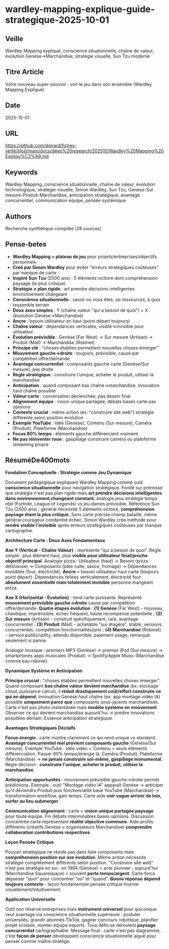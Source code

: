 # wardley-mapping-explique-guide-strategique-2025-10-01

## Veille
Wardley Mapping expliqué, conscience situationnelle, chaîne de valeur, évolution Genèse→Marchandise, stratégie visuelle, Sun Tzu moderne

## Titre Article
Votre nouveau super-pouvoir : voir le jeu dans son ensemble (Wardley Mapping Expliqué)

## Date
2025-10-01

## URL
https://github.com/dgirard/fiches-veille/blob/main/docs/deep%20research/202510/Wardley%20Mapping%20Expliqu%C3%A9.md

## Keywords
Wardley Mapping, conscience situationnelle, chaîne de valeur, évolution technologique, stratégie visuelle, Simon Wardley, Sun Tzu, Genèse-Sur mesure-Produit-Marchandise, anticipation stratégique, avantage concurrentiel, communication équipe, pensée systémique

## Authors
Recherche synthétique compilée (28 sources)

## Pense-betes
- **Wardley Mapping = plateau de jeu** pour projets/entreprises/objectifs personnels
- **Créé par Simon Wardley** pour éviter "erreurs stratégiques coûteuses" par manque de carte
- **Inspiré Sun Tzu** (2500 ans) : 5 éléments victoire dont compréhension paysage (le plus critique)
- **Stratégie ≠ plan rigide** : art prendre décisions intelligentes environnement changeant
- **Conscience situationnelle** : savoir où vous êtes, où ressources, à quoi ressemble terrain
- **Deux axes simples** : Y (chaîne valeur "qui a besoin de quoi") + X (évolution Genèse→Marchandise)
- **Ancre** : besoin utilisateur en haut (point départ toujours)
- **Chaîne valeur** : dépendances verticales, visible→invisible pour utilisateur
- **Évolution prévisible** : Genèse (Far West) → Sur mesure (Artisan) → Produit (Mall) → Marchandise (Robinet)
- **Principe clé** : "choses établies permettent nouvelles choses émerger"
- **Mouvement gauche→droite** : toujours, prévisible, causé par compétition offre/demande
- **Avantage concurrentiel** : composants gauche carte (Genèse/Sur mesure), pas droite
- **Règle stratégique** : construire l'unique, acheter le produit, utiliser la marchandise
- **Anticipation** : quand composant bas chaîne→marchandise, innovation haut chaîne possible
- **Valeur carte** : conversation déclenchée, pas dessin final
- **Alignement équipe** : vision unique partagée, débats basés carte pas opinions
- **Contexte crucial** : même action (ex: "construire site web") stratégie différente selon position évolution
- **Exemple YouTube** : Idée (Genèse), Contenu (Sur mesure), Caméra (Produit), Plateforme (Marchandise)
- **Focus 80% temps** : éléments gauche différencient vraiment
- **Ne pas réinventer roue** : gaspillage construire caméra ou plateforme streaming propre

## RésuméDe400mots

**Fondation Conceptuelle : Stratégie comme Jeu Dynamique**

Document pédagogique expliquant Wardley Mapping comme outil **conscience situationnelle** pour navigation stratégique. Fondé sur prémisse que stratégie n'est pas plan rigide mais **art prendre décisions intelligentes dans environnement changeant constant**, analogie jeux stratégie temps réel (Fortnite, League of Legends) vs jeu dames prévisible. Référence Sun Tzu (2500 ans) : général nécessite 5 éléments victoire, **compréhension paysage étant la plus critique**. Sans carte précise champ bataille, même général courageux condamné échec. Simon Wardley créa méthode pour **rendre visible l'invisible** après erreurs stratégiques coûteuses par manque cartographie.

**Architecture Carte : Deux Axes Fondamentaux**

**Axe Y (Vertical - Chaîne Valeur)** : représente "qui a besoin de quoi". Règle simple : plus élément haut, plus **visible pour utilisateur final/proche objectif principal**. Analogie pizza : Utilisateur (haut) → Besoin (pizza délicieuse) → Composants (pâte cuite, sauce, fromage) → Dépendances invisibles (four, électricité). **Ancre** = besoin utilisateur haut carte (toujours point départ). Dépendances reliées verticalement, électricité four **absolument essentielle mais totalement invisible** personne mangeant pizza.

**Axe X (Horizontal - Évolution)** : rend carte puissante. Représente **mouvement prévisible gauche→droite** causé par compétition offre/demande. **Quatre étapes évolution** : **(1) Genèse** (Far West) - nouveau, chaotique, imprévisible, échec fréquent, haute récompense potentielle ; **(2) Sur mesure** (Artisan) - construit spécifiquement, rare, avantage concurrentiel ; **(3) Produit** (Mall) - achetable "sur étagère", stable, versions concurrentes, compétition fonctionnalités/prix ; **(4) Marchandise** (Robinet) - service public/utility, attendu disponible, paiement usage, remarqué seulement si panne.

Analogie musique : premiers MP3 (Genèse) → premier iPod (Sur mesure) → smartphones apps musicales (Produit) → Spotify/Apple Music (Marchandise comme eau robinet).

**Dynamique Système et Anticipation**

**Principe crucial** : "choses établies permettent nouvelles choses émerger". Quand composant **bas chaîne valeur devient marchandise** (ex: stockage cloud, puissance calcul), il **réduit drastiquement coût/effort construire ce qui en dépend**. Innovation Genèse haut chaîne (ex: app montage vidéo IA) possible **uniquement parce que** composants sous-jacents marchandisés. Carte n'est pas photo instantanée mais **modèle système en mouvement**. Observer ce qui devient marchandise aujourd'hui → prédire innovations possibles demain. Essence anticipation stratégique.

**Avantages Stratégiques Décisifs**

**Focus énergie** : carte montre clairement ce qui rend unique vs standard. **Avantage concurrentiel réel provient composants gauche** (Genèse/Sur mesure). Exemple YouTube : Idée vidéo + Contenu = seuls éléments différenciation. Passer 80% temps/énergie là. Caméra (Produit), Plateforme (Marchandise) → **ne jamais construire soi-même, gaspillage monumental**. Règle décision : **construire l'unique, acheter le produit, utiliser la marchandise**.

**Anticipation opportunités** : mouvement prévisible gauche→droite permet prédictions. Exemple : outil "Montage vidéo IA" apparaît Genèse → anticiper qu'il deviendra Produit puis fonctionnalité base YouTube (Marchandise) → transformation workflow, gain temps. Carte aide **voir vague arriver de loin, surfer au lieu submerger**.

**Communication alignement** : carte = **vision unique partagée paysage** pour toute équipe. Fin débats interminables basés opinions. Discussion concentrée carte représentant **réalité objective commune**. Aide profils différents (créatifs Genèse + organisateurs Marchandise) **comprendre collaboration contributions respectives**.

**Leçon Pensée Critique**

Pouvoir stratégique ne réside pas dans liste composants mais **compréhension position sur axe évolution**. Même action nécessite stratégie complètement différente selon position. "Construire site web" n'est pas stratégie en soi : en 1994 (Genèse) = acte pionnier ; aujourd'hui (Marchandise Squarespace) = souvent **perte temps/argent**. Carte force dépasser "quoi" pour concentrer "où" et "quand". **Bonne réponse dépend toujours contexte** - leçon fondamentale pensée critique fournie visuellement/intuitivement.

**Application Universelle**

Outil non réservé entreprises mais **instrument universel** pour quiconque veut avantage via conscience situationnelle supérieure : postuler universités, grandir abonnés TikTok, gagner concours robotique, planifier projet scolaire, monter équipe esports. Tous défis se déroulent **paysage concurrentiel** cartographiable. Message final : carte n'est pas diagramme, c'est **façon de penser** développant conscience situationnelle aiguë pour penser comme maître stratège.
